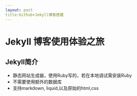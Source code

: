 ```yaml
---
layout: post
title:Github+Jekyll博客搭建
---
```


<h1> Jekyll 博客使用体验之旅 </h1>

<article>
    <h2>Jekyll简介</h2>
        <p>
          <ul>
            <li>静态网站生成器，使用Ruby写的，若在本地调试需安装Ruby</li>
            <li>不需要使用额外的数据库</li>
            <li>支持markdown, liquid,以及原始的html,css</li>          
          </ul>
        </p>
</article>
